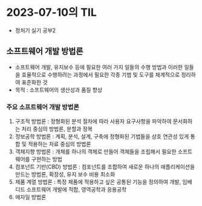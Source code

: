 # 2023-07-10의 TIL

- 정처기 실기 공부2

## 소프트웨어 개발 방법론

- 소프트웨어 개발, 유지보수 등에 필요한 여러 가지 일들의 수행 방법과 이러한 일들을 효율적으로 수행하려는 과정에서 필요한 각종 기법 및 도구를 체계적으로 정리하여 표준화한 것
- 목적 : 소프트웨어의 생산성과 품질 향상

### 주요 소프트웨어 개발 방법론

1. 구조적 방법론 : 정형화된 분석 절차에 따라 사용자 요구사항을 파악하여 문서화하는 처리 중심의 방법론, 분할과 정복
2. 정보공학 방법론 : 계획, 분석, 설계, 구축에 정형화된 기법들을 상호 연관성 있게 통합 및 적용하는 자료 중심의 방법론
3. 객체지향 방법론 : 개체를 하나의 객체로 만들어 객체들을 조립해서 필요한 소프트웨어를 구현하는 방법
4. 컴포넌트 기반(CBD) 방법론 : 컴포넌트를 조합하여 새로운 하나의 애플리케이션을 만드는 방법론, 확장성, 유지 보수 비용 최소화
5. 제품 계열 방법론 : 특정 제품에 적용하고 싶은 공통된 기능을 정의하여 개발, 임베디드 소프트웨어 개발에 적합, 영역공학과 응용공학
6. 애자일 방법론
